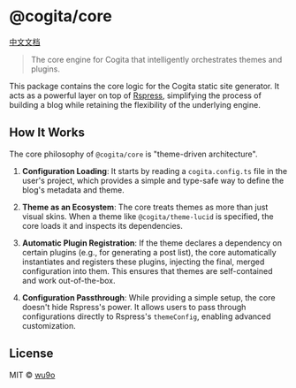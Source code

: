 # @cogita/core

[中文文档](./README.zh-CN.md)

> The core engine for Cogita that intelligently orchestrates themes and plugins.

This package contains the core logic for the Cogita static site generator. It acts as a powerful layer on top of [Rspress](https://rspress.dev/), simplifying the process of building a blog while retaining the flexibility of the underlying engine.

## How It Works

The core philosophy of `@cogita/core` is "theme-driven architecture".

1.  **Configuration Loading**: It starts by reading a `cogita.config.ts` file in the user's project, which provides a simple and type-safe way to define the blog's metadata and theme.

2.  **Theme as an Ecosystem**: The core treats themes as more than just visual skins. When a theme like `@cogita/theme-lucid` is specified, the core loads it and inspects its dependencies.

3.  **Automatic Plugin Registration**: If the theme declares a dependency on certain plugins (e.g., for generating a post list), the core automatically instantiates and registers these plugins, injecting the final, merged configuration into them. This ensures that themes are self-contained and work out-of-the-box.

4.  **Configuration Passthrough**: While providing a simple setup, the core doesn't hide Rspress's power. It allows users to pass through configurations directly to Rspress's `themeConfig`, enabling advanced customization.

## License

MIT © [wu9o](https://github.com/wu9o)
